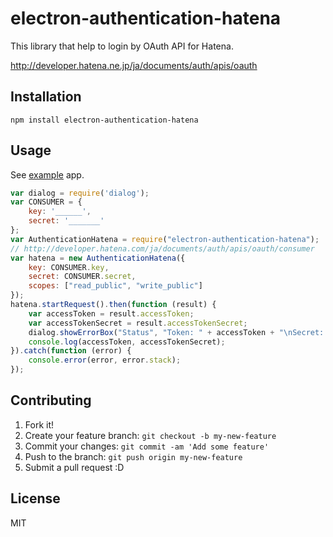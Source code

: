 # electron-authentication-hatena

This library that help to login by OAuth API for Hatena.

http://developer.hatena.ne.jp/ja/documents/auth/apis/oauth

## Installation

    npm install electron-authentication-hatena

## Usage

See [example](example/) app.

```js
var dialog = require('dialog');
var CONSUMER = {
    key: '______',
    secret: '_______'
};
var AuthenticationHatena = require("electron-authentication-hatena");
// http://developer.hatena.com/ja/documents/auth/apis/oauth/consumer
var hatena = new AuthenticationHatena({
    key: CONSUMER.key,
    secret: CONSUMER.secret,
    scopes: ["read_public", "write_public"]
});
hatena.startRequest().then(function (result) {
    var accessToken = result.accessToken;
    var accessTokenSecret = result.accessTokenSecret;
    dialog.showErrorBox("Status", "Token: " + accessToken + "\nSecret: " + accessTokenSecret);
    console.log(accessToken, accessTokenSecret);
}).catch(function (error) {
    console.error(error, error.stack);
});
```

## Contributing

1. Fork it!
2. Create your feature branch: `git checkout -b my-new-feature`
3. Commit your changes: `git commit -am 'Add some feature'`
4. Push to the branch: `git push origin my-new-feature`
5. Submit a pull request :D

## License

MIT